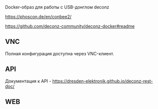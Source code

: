 Docker-образ для работы с USB-донглом deconz

https://phoscon.de/en/conbee2/

https://github.com/deconz-community/deconz-docker#readme



## VNC

Полная конфигурация доступна через VNC-клиент.

## API

Документация к API - https://dresden-elektronik.github.io/deconz-rest-doc/

## WEB




